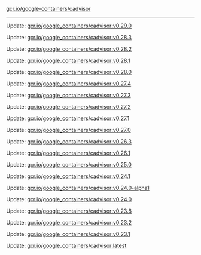 [gcr.io/google-containers/cadvisor](https://hub.docker.com/r/cruse/cadvisor/tags/) 

----
Update: [gcr.io/google_containers/cadvisor:v0.29.0](https://hub.docker.com/r/cruse/cadvisor/tags/)

Update: [gcr.io/google_containers/cadvisor:v0.28.3](https://hub.docker.com/r/cruse/cadvisor/tags/)

Update: [gcr.io/google_containers/cadvisor:v0.28.2](https://hub.docker.com/r/cruse/cadvisor/tags/)

Update: [gcr.io/google_containers/cadvisor:v0.28.1](https://hub.docker.com/r/cruse/cadvisor/tags/)

Update: [gcr.io/google_containers/cadvisor:v0.28.0](https://hub.docker.com/r/cruse/cadvisor/tags/)

Update: [gcr.io/google_containers/cadvisor:v0.27.4](https://hub.docker.com/r/cruse/cadvisor/tags/)

Update: [gcr.io/google_containers/cadvisor:v0.27.3](https://hub.docker.com/r/cruse/cadvisor/tags/)

Update: [gcr.io/google_containers/cadvisor:v0.27.2](https://hub.docker.com/r/cruse/cadvisor/tags/)

Update: [gcr.io/google_containers/cadvisor:v0.27.1](https://hub.docker.com/r/cruse/cadvisor/tags/)

Update: [gcr.io/google_containers/cadvisor:v0.27.0](https://hub.docker.com/r/cruse/cadvisor/tags/)

Update: [gcr.io/google_containers/cadvisor:v0.26.3](https://hub.docker.com/r/cruse/cadvisor/tags/)

Update: [gcr.io/google_containers/cadvisor:v0.26.1](https://hub.docker.com/r/cruse/cadvisor/tags/)

Update: [gcr.io/google_containers/cadvisor:v0.25.0](https://hub.docker.com/r/cruse/cadvisor/tags/)

Update: [gcr.io/google_containers/cadvisor:v0.24.1](https://hub.docker.com/r/cruse/cadvisor/tags/)

Update: [gcr.io/google_containers/cadvisor:v0.24.0-alpha1](https://hub.docker.com/r/cruse/cadvisor/tags/)

Update: [gcr.io/google_containers/cadvisor:v0.24.0](https://hub.docker.com/r/cruse/cadvisor/tags/)

Update: [gcr.io/google_containers/cadvisor:v0.23.8](https://hub.docker.com/r/cruse/cadvisor/tags/)

Update: [gcr.io/google_containers/cadvisor:v0.23.2](https://hub.docker.com/r/cruse/cadvisor/tags/)

Update: [gcr.io/google_containers/cadvisor:v0.23.1](https://hub.docker.com/r/cruse/cadvisor/tags/)

Update: [gcr.io/google_containers/cadvisor:latest](https://hub.docker.com/r/cruse/cadvisor/tags/)


